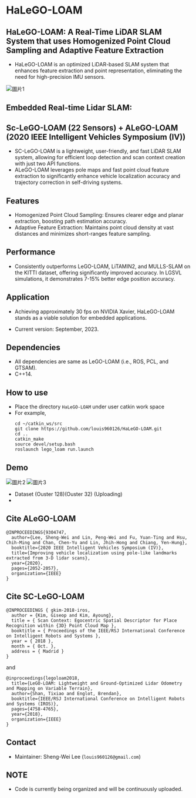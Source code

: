 # HaLeGO-LOAM

## HaLeGO-LOAM: A Real-Time LiDAR SLAM System that uses Homogenized Point Cloud Sampling and Adaptive Feature Extraction
- HaLeGO-LOAM is an optimized LiDAR-based SLAM system that enhances feature extraction and point representation, eliminating the need for high-precision IMU sensors.

![圖片1](https://github.com/louis960126/HaLeGO-LOAM/assets/43161306/aac7825a-cc15-4d2a-90bf-9dfa1fb60a3c)

## Embedded Real-time Lidar SLAM: 
## Sc-LeGO-LOAM (22 Sensors) + ALeGO-LOAM (2020 IEEE Intelligent Vehicles Symposium (IV))
- SC-LeGO-LOAM is a lightweight, user-friendly, and fast LiDAR SLAM system, allowing for efficient loop detection and scan context creation with just two API functions.
- ALeGO-LOAM leverages pole maps and fast point cloud feature extraction to significantly enhance vehicle localization accuracy and trajectory correction in self-driving systems.


## Features
- Homogenized Point Cloud Sampling: Ensures clearer edge and planar extraction, boosting path estimation accuracy.
- Adaptive Feature Extraction: Maintains point cloud density at vast distances and minimizes short-ranges feature sampling.

  
## Performance
- Consistently outperforms LeGO-LOAM, LiTAMIN2, and MULLS-SLAM on the KITTI dataset, offering significantly improved accuracy. In LGSVL simulations, it demonstrates 7-15% better edge position accuracy. 


## Application
- Achieving approximately 30 fps on NVIDIA Xavier, HaLeGO-LOAM stands as a viable solution for embedded applications.








- Current version: September, 2023.  






## Dependencies
- All dependencies are same as LeGO-LOAM (i.e., ROS, PCL, and GTSAM).
- C++14.


## How to use 
- Place the directory `HaLeGO-LOAM` under user catkin work space 
- For example, 
    ```
    cd ~/catkin_ws/src
    git clone https://github.com/louis960126/HaLeGO-LOAM.git
    cd ..
    catkin_make
    source devel/setup.bash
    roslaunch lego_loam run.launch
    ```

    
## Demo
![圖片2](https://github.com/louis960126/HaLeGO-LOAM/assets/43161306/1545e96e-374b-4683-8965-eaeb2ca9f5c8)
![圖片3](https://github.com/louis960126/HaLeGO-LOAM/assets/43161306/9a4aebb3-cbf3-4f6d-a861-6291caddbade)

- Dataset (Ouster 128)(Ouster 32) (Uploading)
- 


## Cite ALeGO-LOAM
```
@INPROCEEDINGS{9304747,
  author={Lee, Sheng-Wei and Lin, Peng-Wei and Fu, Yuan-Ting and Hsu, Chih-Ming and Chan, Chen-Yu and Lin, Jhih-Hong and Chiang, Yen-Hung},
  booktitle={2020 IEEE Intelligent Vehicles Symposium (IV)}, 
  title={Improving vehicle localization using pole-like landmarks extracted from 3-D lidar scans}, 
  year={2020},
  pages={2052-2057},
  organization={IEEE}
}
```
## Cite SC-LeGO-LOAM
```
@INPROCEEDINGS { gkim-2018-iros,
  author = {Kim, Giseop and Kim, Ayoung},
  title = { Scan Context: Egocentric Spatial Descriptor for Place Recognition within {3D} Point Cloud Map },
  booktitle = { Proceedings of the IEEE/RSJ International Conference on Intelligent Robots and Systems },
  year = { 2018 },
  month = { Oct. },
  address = { Madrid }
}
```
and 
```
@inproceedings{legoloam2018,
  title={LeGO-LOAM: Lightweight and Ground-Optimized Lidar Odometry and Mapping on Variable Terrain},
  author={Shan, Tixiao and Englot, Brendan},
  booktitle={IEEE/RSJ International Conference on Intelligent Robots and Systems (IROS)},
  pages={4758-4765},
  year={2018},
  organization={IEEE}
}
```
## Contact 
- Maintainer: Sheng-Wei Lee (`louis960126@gmail.com`)

## NOTE
- Code is currently being organized and will be continuously uploaded.
